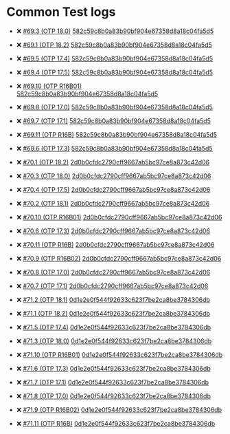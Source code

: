 
Common Test logs
=====

* :x: [#69.3 (OTP 18.0)](http://lrascao.github.io/mnesia2/69.3) [582c59c8b0a83b90bf904e67358d8a18c04fa5d5](https://github.com/lrascao/mnesia2/582c59c8b0a83b90bf904e67358d8a18c04fa5d5)

* :x: [#69.1 (OTP 18.2)](http://lrascao.github.io/mnesia2/69.1) [582c59c8b0a83b90bf904e67358d8a18c04fa5d5](https://github.com/lrascao/mnesia2/582c59c8b0a83b90bf904e67358d8a18c04fa5d5)

* :x: [#69.5 (OTP 17.4)](http://lrascao.github.io/mnesia2/69.5) [582c59c8b0a83b90bf904e67358d8a18c04fa5d5](https://github.com/lrascao/mnesia2/582c59c8b0a83b90bf904e67358d8a18c04fa5d5)

* :x: [#69.4 (OTP 17.5)](http://lrascao.github.io/mnesia2/69.4) [582c59c8b0a83b90bf904e67358d8a18c04fa5d5](https://github.com/lrascao/mnesia2/582c59c8b0a83b90bf904e67358d8a18c04fa5d5)

* :x: [#69.10 (OTP R16B01)](http://lrascao.github.io/mnesia2/69.10) [582c59c8b0a83b90bf904e67358d8a18c04fa5d5](https://github.com/lrascao/mnesia2/582c59c8b0a83b90bf904e67358d8a18c04fa5d5)

* :x: [#69.8 (OTP 17.0)](http://lrascao.github.io/mnesia2/69.8) [582c59c8b0a83b90bf904e67358d8a18c04fa5d5](https://github.com/lrascao/mnesia2/582c59c8b0a83b90bf904e67358d8a18c04fa5d5)

* :x: [#69.7 (OTP 17.1)](http://lrascao.github.io/mnesia2/69.7) [582c59c8b0a83b90bf904e67358d8a18c04fa5d5](https://github.com/lrascao/mnesia2/582c59c8b0a83b90bf904e67358d8a18c04fa5d5)

* :x: [#69.11 (OTP R16B)](http://lrascao.github.io/mnesia2/69.11) [582c59c8b0a83b90bf904e67358d8a18c04fa5d5](https://github.com/lrascao/mnesia2/582c59c8b0a83b90bf904e67358d8a18c04fa5d5)

* :x: [#69.6 (OTP 17.3)](http://lrascao.github.io/mnesia2/69.6) [582c59c8b0a83b90bf904e67358d8a18c04fa5d5](https://github.com/lrascao/mnesia2/582c59c8b0a83b90bf904e67358d8a18c04fa5d5)

* :x: [#70.1 (OTP 18.2)](http://lrascao.github.io/mnesia2/70.1) [2d0b0cfdc2790cff9667ab5bc97ce8a873c42d06](https://github.com/lrascao/mnesia2/2d0b0cfdc2790cff9667ab5bc97ce8a873c42d06)

* :x: [#70.3 (OTP 18.0)](http://lrascao.github.io/mnesia2/70.3) [2d0b0cfdc2790cff9667ab5bc97ce8a873c42d06](https://github.com/lrascao/mnesia2/2d0b0cfdc2790cff9667ab5bc97ce8a873c42d06)

* :x: [#70.4 (OTP 17.5)](http://lrascao.github.io/mnesia2/70.4) [2d0b0cfdc2790cff9667ab5bc97ce8a873c42d06](https://github.com/lrascao/mnesia2/2d0b0cfdc2790cff9667ab5bc97ce8a873c42d06)

* :x: [#70.2 (OTP 18.1)](http://lrascao.github.io/mnesia2/70.2) [2d0b0cfdc2790cff9667ab5bc97ce8a873c42d06](https://github.com/lrascao/mnesia2/2d0b0cfdc2790cff9667ab5bc97ce8a873c42d06)

* :x: [#70.10 (OTP R16B01)](http://lrascao.github.io/mnesia2/70.10) [2d0b0cfdc2790cff9667ab5bc97ce8a873c42d06](https://github.com/lrascao/mnesia2/2d0b0cfdc2790cff9667ab5bc97ce8a873c42d06)

* :x: [#70.6 (OTP 17.3)](http://lrascao.github.io/mnesia2/70.6) [2d0b0cfdc2790cff9667ab5bc97ce8a873c42d06](https://github.com/lrascao/mnesia2/2d0b0cfdc2790cff9667ab5bc97ce8a873c42d06)

* :x: [#70.11 (OTP R16B)](http://lrascao.github.io/mnesia2/70.11) [2d0b0cfdc2790cff9667ab5bc97ce8a873c42d06](https://github.com/lrascao/mnesia2/2d0b0cfdc2790cff9667ab5bc97ce8a873c42d06)

* :x: [#70.9 (OTP R16B02)](http://lrascao.github.io/mnesia2/70.9) [2d0b0cfdc2790cff9667ab5bc97ce8a873c42d06](https://github.com/lrascao/mnesia2/2d0b0cfdc2790cff9667ab5bc97ce8a873c42d06)

* :x: [#70.8 (OTP 17.0)](http://lrascao.github.io/mnesia2/70.8) [2d0b0cfdc2790cff9667ab5bc97ce8a873c42d06](https://github.com/lrascao/mnesia2/2d0b0cfdc2790cff9667ab5bc97ce8a873c42d06)

* :x: [#70.7 (OTP 17.1)](http://lrascao.github.io/mnesia2/70.7) [2d0b0cfdc2790cff9667ab5bc97ce8a873c42d06](https://github.com/lrascao/mnesia2/2d0b0cfdc2790cff9667ab5bc97ce8a873c42d06)

* :x: [#71.2 (OTP 18.1)](http://lrascao.github.io/mnesia2/71.2) [0d1e2e0f544f92633c623f7be2ca8be3784306db](https://github.com/lrascao/mnesia2/0d1e2e0f544f92633c623f7be2ca8be3784306db)

* :x: [#71.1 (OTP 18.2)](http://lrascao.github.io/mnesia2/71.1) [0d1e2e0f544f92633c623f7be2ca8be3784306db](https://github.com/lrascao/mnesia2/0d1e2e0f544f92633c623f7be2ca8be3784306db)

* :x: [#71.5 (OTP 17.4)](http://lrascao.github.io/mnesia2/71.5) [0d1e2e0f544f92633c623f7be2ca8be3784306db](https://github.com/lrascao/mnesia2/0d1e2e0f544f92633c623f7be2ca8be3784306db)

* :x: [#71.3 (OTP 18.0)](http://lrascao.github.io/mnesia2/71.3) [0d1e2e0f544f92633c623f7be2ca8be3784306db](https://github.com/lrascao/mnesia2/0d1e2e0f544f92633c623f7be2ca8be3784306db)

* :x: [#71.10 (OTP R16B01)](http://lrascao.github.io/mnesia2/71.10) [0d1e2e0f544f92633c623f7be2ca8be3784306db](https://github.com/lrascao/mnesia2/0d1e2e0f544f92633c623f7be2ca8be3784306db)

* :x: [#71.6 (OTP 17.3)](http://lrascao.github.io/mnesia2/71.6) [0d1e2e0f544f92633c623f7be2ca8be3784306db](https://github.com/lrascao/mnesia2/0d1e2e0f544f92633c623f7be2ca8be3784306db)

* :x: [#71.7 (OTP 17.1)](http://lrascao.github.io/mnesia2/71.7) [0d1e2e0f544f92633c623f7be2ca8be3784306db](https://github.com/lrascao/mnesia2/0d1e2e0f544f92633c623f7be2ca8be3784306db)

* :x: [#71.8 (OTP 17.0)](http://lrascao.github.io/mnesia2/71.8) [0d1e2e0f544f92633c623f7be2ca8be3784306db](https://github.com/lrascao/mnesia2/0d1e2e0f544f92633c623f7be2ca8be3784306db)

* :x: [#71.9 (OTP R16B02)](http://lrascao.github.io/mnesia2/71.9) [0d1e2e0f544f92633c623f7be2ca8be3784306db](https://github.com/lrascao/mnesia2/0d1e2e0f544f92633c623f7be2ca8be3784306db)

* :x: [#71.11 (OTP R16B)](http://lrascao.github.io/mnesia2/71.11) [0d1e2e0f544f92633c623f7be2ca8be3784306db](https://github.com/lrascao/mnesia2/0d1e2e0f544f92633c623f7be2ca8be3784306db)

